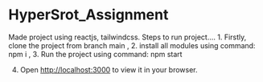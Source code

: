 # HyperSrot_Assignment

Made project using reactjs, tailwindcss. Steps to run project.... 1. Firstly, clone the project from branch main , 2. install all modules using command: npm i , 3. Run the project using command: npm start

4. Open [http://localhost:3000](http://localhost:3000) to view it in your browser.

